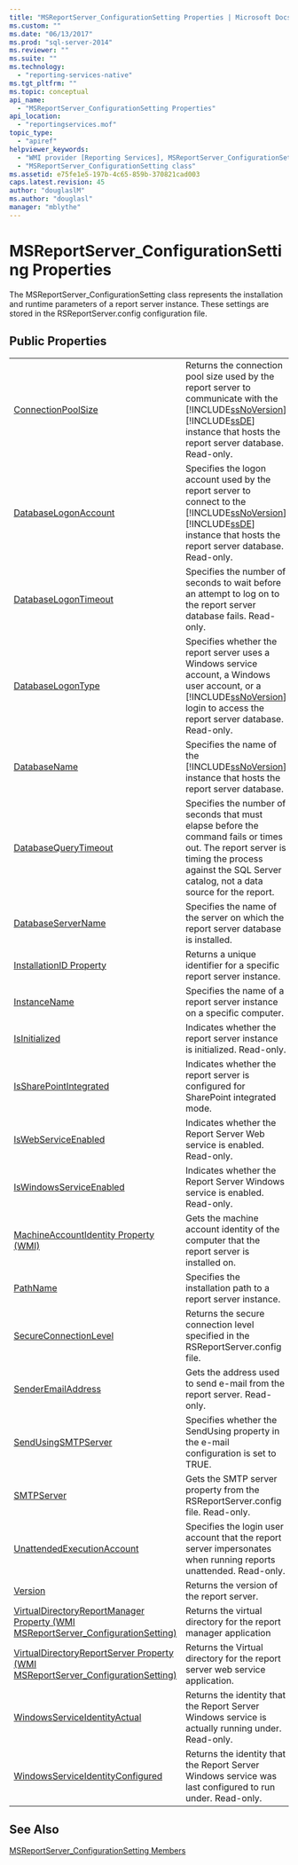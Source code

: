 ```yaml
---
title: "MSReportServer_ConfigurationSetting Properties | Microsoft Docs"
ms.custom: ""
ms.date: "06/13/2017"
ms.prod: "sql-server-2014"
ms.reviewer: ""
ms.suite: ""
ms.technology: 
  - "reporting-services-native"
ms.tgt_pltfrm: ""
ms.topic: conceptual
api_name: 
  - "MSReportServer_ConfigurationSetting Properties"
api_location: 
  - "reportingservices.mof"
topic_type: 
  - "apiref"
helpviewer_keywords: 
  - "WMI provider [Reporting Services], MSReportServer_ConfigurationSetting class"
  - "MSReportServer_ConfigurationSetting class"
ms.assetid: e75fe1e5-197b-4c65-859b-370821cad003
caps.latest.revision: 45
author: "douglaslM"
ms.author: "douglasl"
manager: "mblythe"
---
```

# MSReportServer_ConfigurationSetting Properties
  The MSReportServer_ConfigurationSetting class represents the installation and runtime parameters of a report server instance. These settings are stored in the RSReportServer.config configuration file.  
  
## Public Properties  
  
|||  
|-|-|  
|[ConnectionPoolSize](configurationsetting-property-connectionpoolsize.md)|Returns the connection pool size used by the report server to communicate with the [!INCLUDE[ssNoVersion](../../includes/ssnoversion-md.md)] [!INCLUDE[ssDE](../../includes/ssde-md.md)] instance that hosts the report server database. Read-only.|  
|[DatabaseLogonAccount](configurationsetting-property-databaselogonaccount.md)|Specifies the logon account used by the report server to connect to the [!INCLUDE[ssNoVersion](../../includes/ssnoversion-md.md)] [!INCLUDE[ssDE](../../includes/ssde-md.md)] instance that hosts the report server database. Read-only.|  
|[DatabaseLogonTimeout](configurationsetting-property-databaselogontimeout.md)|Specifies the number of seconds to wait before an attempt to log on to the report server database fails. Read-only.|  
|[DatabaseLogonType](configurationsetting-property-databaselogontype.md)|Specifies whether the report server uses a Windows service account, a Windows user account, or a [!INCLUDE[ssNoVersion](../../includes/ssnoversion-md.md)] login to access the report server database. Read-only.|  
|[DatabaseName](configurationsetting-property-databasename.md)|Specifies the name of the [!INCLUDE[ssNoVersion](../../includes/ssnoversion-md.md)] instance that hosts the report server database.|  
|[DatabaseQueryTimeout](configurationsetting-property-databasequerytimeout.md)|Specifies the number of seconds that must elapse before the command fails or times out. The report server is timing the process against the SQL Server catalog, not a data source for the report.|  
|[DatabaseServerName](configurationsetting-property-databaseservername.md)|Specifies the name of the server on which the report server database is installed.|  
|[InstallationID Property](configurationsetting-property-installationid.md)|Returns a unique identifier for a specific report server instance.|  
|[InstanceName](configurationsetting-property-instancename.md)|Specifies the name of a report server instance on a specific computer.|  
|[IsInitialized](configurationsetting-property-isinitialized.md)|Indicates whether the report server instance is initialized.  Read-only.|  
|[IsSharePointIntegrated](configurationsetting-property-issharepointintegrated.md)|Indicates whether the report server is configured for SharePoint integrated mode.|  
|[IsWebServiceEnabled](configurationsetting-property-iswebserviceenabled.md)|Indicates whether the Report Server Web service is enabled. Read-only.|  
|[IsWindowsServiceEnabled](configurationsetting-property-iswindowsserviceenabled.md)|Indicates whether the Report Server Windows service is enabled. Read-only.|  
|[MachineAccountIdentity Property &#40;WMI&#41;](configurationsetting-property-machineaccountidentity.md)|Gets the machine account identity of the computer that the report server is installed on.|  
|[PathName](configurationsetting-property-pathname.md)|Specifies the installation path to a report server instance.|  
|[SecureConnectionLevel](configurationsetting-property-secureconnectionlevel.md)|Returns the secure connection level specified in the RSReportServer.config file.|  
|[SenderEmailAddress](configurationsetting-property-senderemailaddress.md)|Gets the address used to send e-mail from the report server. Read-only.|  
|[SendUsingSMTPServer](configurationsetting-property-sendusingsmtpserver.md)|Specifies whether the SendUsing property in the e-mail configuration is set to TRUE.|  
|[SMTPServer](configurationsetting-property-smtpserver.md)|Gets the SMTP server property from the RSReportServer.config file. Read-only.|  
|[UnattendedExecutionAccount](configurationsetting-property-unattendedexecutionaccount.md)|Specifies the login user account that the report server impersonates when running reports unattended. Read-only.|  
|[Version](configurationsetting-property-version.md)|Returns the version of the report server.|  
|[VirtualDirectoryReportManager Property &#40;WMI MSReportServer_ConfigurationSetting&#41;](configurationsetting-property-virtualdirectoryreportmanager.md)|Returns the virtual directory for the report manager application|  
|[VirtualDirectoryReportServer Property &#40;WMI MSReportServer_ConfigurationSetting&#41;](configurationsetting-property-virtualdirectoryreportserver.md)|Returns the Virtual directory for the report server web service application.|  
|[WindowsServiceIdentityActual](configurationsetting-property-windowsserviceidentityactual.md)|Returns the identity that the Report Server Windows service is actually running under. Read-only.|  
|[WindowsServiceIdentityConfigured](windowsserviceidentityconfigured-property.md)|Returns the identity that the Report Server Windows service was last configured to run under. Read-only.|  
  
## See Also  
 [MSReportServer_ConfigurationSetting Members](msreportserver-configurationsetting-members.md)  
  
  